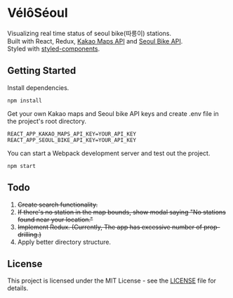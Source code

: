 # VélôSéoul

Visualizing real time status of seoul bike(따릉이) stations.\
Built with React, Redux, [Kakao Maps API](http://apis.map.kakao.com) and [Seoul Bike API](http://data.seoul.go.kr/dataList/OA-15493/A/1/datasetView.do).\
Styled with [styled-components](https://styled-components.com/).

## Getting Started

Install dependencies.

```
npm install
```

Get your own Kakao maps and Seoul bike API keys and create .env file in the project's root directory.

```
REACT_APP_KAKAO_MAPS_API_KEY=YOUR_API_KEY
REACT_APP_SEOUL_BIKE_API_KEY=YOUR_API_KEY
```

You can start a Webpack development server and test out the project.

```
npm start
```

## Todo

1. ~~Create search functionality.~~
2. ~~If there's no station in the map bounds, show modal saying "No stations found near your location."~~
3. ~~Implement Redux. (Currently, The app has excessive number of prop-drilling.)~~
4. Apply better directory structure.

## License

This project is licensed under the MIT License - see the [LICENSE](LICENSE) file for details.
